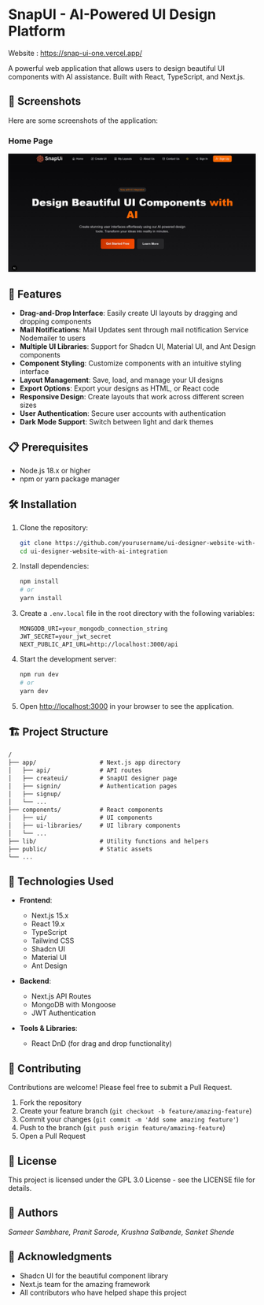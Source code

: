 # SnapUI - AI-Powered UI Design Platform
Website  : https://snap-ui-one.vercel.app/

A powerful web application that allows users to design beautiful UI components with AI assistance. Built with React, TypeScript, and Next.js.

## 📸 Screenshots

Here are some screenshots of the application:

### Home Page
![Home Page](public/screenshots/homepage.jpg)

## 🚀 Features

- **Drag-and-Drop Interface**: Easily create UI layouts by dragging and dropping components
- **Mail Notifications**: Mail Updates sent through mail notification Service Nodemailer to users
- **Multiple UI Libraries**: Support for Shadcn UI, Material UI, and Ant Design components
- **Component Styling**: Customize components with an intuitive styling interface
- **Layout Management**: Save, load, and manage your UI designs 
- **Export Options**: Export your designs as HTML, or React code
- **Responsive Design**: Create layouts that work across different screen sizes
- **User Authentication**: Secure user accounts with authentication
- **Dark Mode Support**: Switch between light and dark themes

## 📋 Prerequisites

- Node.js 18.x or higher
- npm or yarn package manager

## 🛠️ Installation

1. Clone the repository:
   ```bash
   git clone https://github.com/yourusername/ui-designer-website-with-ai-integration.git
   cd ui-designer-website-with-ai-integration
   ```

2. Install dependencies:
   ```bash
   npm install
   # or
   yarn install
   ```

3. Create a `.env.local` file in the root directory with the following variables:
   ```
   MONGODB_URI=your_mongodb_connection_string
   JWT_SECRET=your_jwt_secret
   NEXT_PUBLIC_API_URL=http://localhost:3000/api
   ```

4. Start the development server:
   ```bash
   npm run dev
   # or
   yarn dev
   ```

5. Open [http://localhost:3000](http://localhost:3000) in your browser to see the application.

## 🏗️ Project Structure

```
/
├── app/                  # Next.js app directory
│   ├── api/              # API routes
│   ├── createui/         # SnapUI designer page
│   ├── signin/           # Authentication pages
│   ├── signup/           
│   └── ...
├── components/           # React components
│   ├── ui/               # UI components
│   ├── ui-libraries/     # UI library components
│   └── ...
├── lib/                  # Utility functions and helpers
├── public/               # Static assets
└── ...
```

## 🔧 Technologies Used

- **Frontend**:
  - Next.js 15.x
  - React 19.x
  - TypeScript
  - Tailwind CSS
  - Shadcn UI
  - Material UI
  - Ant Design

- **Backend**:
  - Next.js API Routes
  - MongoDB with Mongoose
  - JWT Authentication

- **Tools & Libraries**:
  - React DnD (for drag and drop functionality)

## 🤝 Contributing

Contributions are welcome! Please feel free to submit a Pull Request.

1. Fork the repository
2. Create your feature branch (`git checkout -b feature/amazing-feature`)
3. Commit your changes (`git commit -m 'Add some amazing feature'`)
4. Push to the branch (`git push origin feature/amazing-feature`)
5. Open a Pull Request

## 📄 License

This project is licensed under the GPL 3.0 License - see the LICENSE file for details.

## 👥 Authors

*Sameer Sambhare, Pranit Sarode, Krushna Salbande, Sanket Shende*

## 🙏 Acknowledgments

- Shadcn UI for the beautiful component library
- Next.js team for the amazing framework
- All contributors who have helped shape this project
